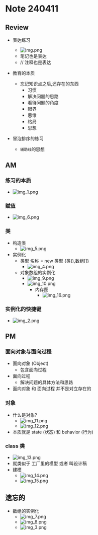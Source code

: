 # Note 240411

## Review
- 表达练习
  - ![img.png](img.png)
  -  笔记也是表达
  - // 注释也是表达

- 教育的本质
  - 忘记知识点之后,还存在的东西
    - 习惯
    - 解决问题的思路
    - 看待问题的角度
    - 眼界
    - 思维
    - 格局
    - 思想

- 冒泡排序的练习
  - `辅助线`的思想

## AM

### 练习的本质
  - ![img_1.png](img_1.png)

### 赋值
- ![img_6.png](img_6.png)

### 类
- 构造类 
  - ![img_5.png](img_5.png)
- 实例化
  - 类型 名称 = new 类型 {类(),数组[]}
    - ![img_4.png](img_4.png)
  - 对象数组的实例化
    - ![img_9.png](img_9.png)
    - ![img_10.png](img_10.png)
      - 内存图
        - ![img_16.png](img_16.png)
### 实例化的快捷键
- ![img_2.png](img_2.png)

## PM

### 面向对象与面向过程
- 面向对象 (Object)
  - 包含面向过程
- 面向过程
  - 解决问题的具体方法和思路
- 面向对象 和 面向过程 并不是对立存在的

### 对象
- 什么是对象?
  - ![img_11.png](img_11.png)
  - ![img_12.png](img_12.png)
- 本质就是 state (状态) 和 behavior (行为) 

### class 类 
  - ![img_13.png](img_13.png)
  - 就类似于 工厂里的模型 或者 叫设计稿
  - 建模 
    - ![img_14.png](img_14.png)
    - ![img_15.png](img_15.png)

## 遗忘的
- 数组的实例化
  - ![img_7.png](img_7.png)
  - ![img_8.png](img_8.png)
  - ![img_3.png](img_3.png)
